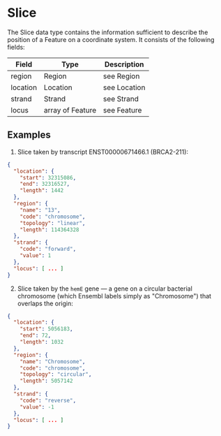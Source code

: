 # Slice

The Slice data type contains the information sufficient to describe the position of a Feature on a coordinate system. It consists of the following fields:

| Field     | Type              | Description |
|-----------|-------------------|-------------|
| region    | Region            | see Region  |
| location  | Location          | see Location|
| strand    | Strand            | see Strand  |
| locus     | array of Feature  | see Feature |

## Examples

1. Slice taken by transcript ENST00000671466.1 (BRCA2-211):

```json
{
  "location": {
    "start": 32315086,
    "end": 32316527,
    "length": 1442
  },
  "region": {
    "name": "13",
    "code": "chromosome",
    "topology": "linear",
    "length": 114364328
  },
  "strand": {
    "code": "forward",
    "value": 1
  },
  "locus": [ ... ]
}
```

2. Slice taken by the `hemE` gene — a gene on a circular bacterial chromosome (which Ensembl labels simply as "Chromosome") that overlaps the origin:

```json
{
  "location": {
    "start": 5056183,
    "end": 72,
    "length": 1032
  },
  "region": {
    "name": "Chromosome",
    "code": "chromosome",
    "topology": "circular",
    "length": 5057142
  },
  "strand": {
    "code": "reverse",
    "value": -1
  },
  "locus": [ ... ]
}
```
